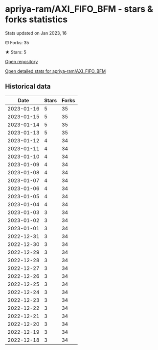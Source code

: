 # apriya-ram/AXI_FIFO_BFM - stars & forks statistics

Stats updated on Jan 2023, 16

☋ Forks: 35

★ Stars: 5

[Open repository](https://github.com/apriya-ram/AXI_FIFO_BFM)

[Open detailed stats for apriya-ram/AXI_FIFO_BFM](https://reviewgithub.com/rep/apriya-ram/AXI_FIFO_BFM)

## Historical data
| Date | Stars | Forks |
|------|-------|-------|
| 2023-01-16 | 5 | 35 | 
| 2023-01-15 | 5 | 35 | 
| 2023-01-14 | 5 | 35 | 
| 2023-01-13 | 5 | 35 | 
| 2023-01-12 | 4 | 34 | 
| 2023-01-11 | 4 | 34 | 
| 2023-01-10 | 4 | 34 | 
| 2023-01-09 | 4 | 34 | 
| 2023-01-08 | 4 | 34 | 
| 2023-01-07 | 4 | 34 | 
| 2023-01-06 | 4 | 34 | 
| 2023-01-05 | 4 | 34 | 
| 2023-01-04 | 4 | 34 | 
| 2023-01-03 | 3 | 34 | 
| 2023-01-02 | 3 | 34 | 
| 2023-01-01 | 3 | 34 | 
| 2022-12-31 | 3 | 34 | 
| 2022-12-30 | 3 | 34 | 
| 2022-12-29 | 3 | 34 | 
| 2022-12-28 | 3 | 34 | 
| 2022-12-27 | 3 | 34 | 
| 2022-12-26 | 3 | 34 | 
| 2022-12-25 | 3 | 34 | 
| 2022-12-24 | 3 | 34 | 
| 2022-12-23 | 3 | 34 | 
| 2022-12-22 | 3 | 34 | 
| 2022-12-21 | 3 | 34 | 
| 2022-12-20 | 3 | 34 | 
| 2022-12-19 | 3 | 34 | 
| 2022-12-18 | 3 | 34 | 

